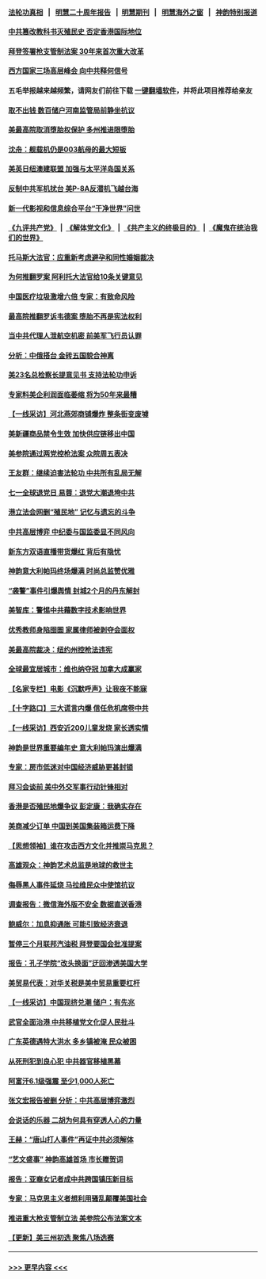 #### [法轮功真相](https://github.com/gfw-breaker/truth/blob/master/README.md?t=0) &nbsp;&nbsp;|&nbsp;&nbsp; [明慧二十周年报告](https://github.com/gfw-breaker/mh-reports/blob/master/README.md?t=0) &nbsp;&nbsp;|&nbsp;&nbsp;[明慧期刊](https://github.com/gfw-breaker/mh-qikan) &nbsp;&nbsp;|&nbsp;&nbsp; [明慧海外之窗](https://github.com/gfw-breaker/mh-news/blob/master/README.md?t=0) &nbsp;&nbsp;|&nbsp;&nbsp; [神韵特别报道](https://github.com/gfw-breaker/mh-news/blob/master/shenyun.md?t=0)
#### [中共篡改教科书灭殖民史 否定香港国际地位](../pages/nf4514/n13767369.md?t=06260150) 
#### [拜登签署枪支管制法案 30年来首次重大改革](../pages/nf4514/n13767358.md?t=06260150) 
#### [西方国家三场高层峰会 向中共释何信号](../pages/nf4514/n13766976.md?t=06260150) 
#### 五毛举报越来越频繁，请网友们前往下载 [一键翻墙软件](https://github.com/gfw-breaker/ssr-accounts)，并将此项目推荐给亲友
#### [取不出钱 数百储户河南监管局前静坐抗议](../pages/nf4514/n13767198.md?t=06260150) 
#### [美最高院取消堕胎权保护 多州推进限堕胎](../pages/nf4514/n13766924.md?t=06260150) 
#### [沈舟：舰载机仍是003航母的最大短板](../pages/nf4514/n13767125.md?t=06260150) 
#### [美英日纽澳建联盟 加强与太平洋岛国关系](../pages/nf4514/n13767100.md?t=06260150) 
#### [反制中共军机扰台 美P-8A反潜机飞越台海](../pages/nf4514/n13766803.md?t=06260150) 
#### [新一代影视和信息综合平台“干净世界”问世](../pages/nf4514/n13766913.md?t=06260150) 
#### [《九评共产党》](https://github.com/begood0513/9ping.md/blob/master/README.md) &nbsp;|&nbsp; [《解体党文化》](../../../../jtdwh.md/blob/master/README.md)  &nbsp;|&nbsp; [《共产主义的终极目的》](../../../../gczydzjmd.md/blob/master/README.md) &nbsp;|&nbsp; [《魔鬼在统治我们的世界》](../../../../mgztzwmdsj.md/blob/master/README.md) 
#### [托马斯大法官：应重新考虑避孕和同性婚姻裁决](../pages/nf4514/n13766688.md?t=06260150) 
#### [为何推翻罗案 阿利托大法官给10条关键意见](../pages/nf4514/n13766954.md?t=06260150) 
#### [中国医疗垃圾激增六倍 专家：有致命风险](../pages/nf4514/n13766916.md?t=06260150) 
#### [最高院推翻罗诉韦德案 堕胎不再是宪法权利](../pages/nf4514/n13766867.md?t=06260150) 
#### [当中共代理人泄航空机密 前美军飞行员认罪](../pages/nf4514/n13766866.md?t=06260150) 
#### [分析：中俄搭台 金砖五国貌合神离](../pages/nf4514/n13766786.md?t=06260150) 
#### [美23名总检察长提意见书 支持法轮功申诉](../pages/nf4514/n13766596.md?t=06260150) 
#### [专家料美企利润面临萎缩 将为50年来最糟](../pages/nf4514/n13766619.md?t=06260150) 
#### [【一线采访】河北燕郊商铺爆炸 整条街变废墟](../pages/nf4514/n13766395.md?t=06260150) 
#### [美新疆商品禁令生效 加快供应链移出中国](../pages/nf4514/n13766308.md?t=06260150) 
#### [美参院通过两党控枪法案 众院周五表决](../pages/nf4514/n13766416.md?t=06260150) 
#### [王友群：继续迫害法轮功 中共所有乱局无解](../pages/nf4514/n13766412.md?t=06260150) 
#### [七一全球退党日 易蓉：退党大潮退垮中共](../pages/nf4514/n13766116.md?t=06260150) 
#### [港立法会网删“殖民地” 记忆与遗忘的斗争](../pages/nf4514/n13766371.md?t=06260150) 
#### [中共高层博弈 中纪委与国监委显不同风向](../pages/nf4514/n13766396.md?t=06260150) 
#### [新东方双语直播带货爆红 背后有隐忧](../pages/nf4514/n13766294.md?t=06260150) 
#### [神韵意大利帕玛终场爆满 时尚总监赞优雅](../pages/nf4514/n13766251.md?t=06260150) 
#### [“袭警”事件引爆舆情 封城2个月的丹东解封](../pages/nf4514/n13766113.md?t=06260150) 
#### [美智库：警惕中共藉数字技术影响世界](../pages/nf4514/n13766183.md?t=06260150) 
#### [优秀教师身陷囹圄 家属律师被剥夺会面权](../pages/nf4514/n13765832.md?t=06260150) 
#### [美最高院裁决：纽约州控枪法违宪](../pages/nf4514/n13766058.md?t=06260150) 
#### [全球最宜居城市：维也纳夺冠 加拿大成赢家](../pages/nf4514/n13765929.md?t=06260150) 
#### [【名家专栏】电影《沉默呼声》让我夜不能寐](../pages/nf4514/n13765897.md?t=06260150) 
#### [【十字路口】三大谎言内爆 信任危机席卷中共](../pages/nf4514/n13765841.md?t=06260150) 
#### [【一线采访】西安近200儿童发烧 家长透实情](../pages/nf4514/n13765561.md?t=06260150) 
#### [神韵是世界重要编年史 意大利帕玛演出爆满](../pages/nf4514/n13765442.md?t=06260150) 
#### [专家：房市低迷对中国经济威胁更甚封锁](../pages/nf4514/n13765712.md?t=06260150) 
#### [拜习会谈前 美中外交军事行动针锋相对](../pages/nf4514/n13765122.md?t=06260150) 
#### [香港是否殖民地爆争议 彭定康：我确实存在](../pages/nf4514/n13765710.md?t=06260150) 
#### [美商减少订单 中国到美国集装箱运费下降](../pages/nf4514/n13765508.md?t=06260150) 
#### [【思想领袖】谁在攻击西方文化并推崇马克思？](../pages/nf4514/n13740086.md?t=06260150) 
#### [高雄观众：神韵艺术总监是地球的救世主](../pages/nf4514/n13765433.md?t=06260150) 
#### [侮辱黑人事件延烧 马拉维民众中使馆抗议](../pages/nf4514/n13765553.md?t=06260150) 
#### [调查报告：微信海外版不安全 数据直送香港](../pages/nf4514/n13765533.md?t=06260150) 
#### [鲍威尔：加息抑通胀 可能引致经济衰退](../pages/nf4514/n13765360.md?t=06260150) 
#### [暂停三个月联邦汽油税 拜登要国会批准提案](../pages/nf4514/n13764416.md?t=06260150) 
#### [报告：孔子学院“改头换面”迂回渗透美国大学](../pages/nf4514/n13765285.md?t=06260150) 
#### [美贸易代表：对华关税是美中贸易重要杠杆](../pages/nf4514/n13765279.md?t=06260150) 
#### [【一线采访】中国现挤兑潮 储户：有先兆](../pages/nf4514/n13764350.md?t=06260150) 
#### [武官全面治港 中共移植党文化促人民批斗](../pages/nf4514/n13765259.md?t=06260150) 
#### [广东英德遇特大洪水 多乡镇被淹 民众被困](../pages/nf4514/n13765015.md?t=06260150) 
#### [从死刑犯到良心犯 中共器官移植黑幕](../pages/nf4514/n13764669.md?t=06260150) 
#### [阿富汗6.1级强震 至少1,000人死亡](../pages/nf4514/n13764950.md?t=06260150) 
#### [张文宏报告被删 分析：中共高层博弈激烈](../pages/nf4514/n13764986.md?t=06260150) 
#### [会说话的乐器 二胡为何具有穿透人心的力量](../pages/nf4514/n13751835.md?t=06260150) 
#### [王赫：“唐山打人事件”再证中共必须解体](../pages/nf4514/n13764774.md?t=06260150) 
#### [“艺文盛事” 神韵高雄首场 市长赠贺词](../pages/nf4514/n13764593.md?t=06260150) 
#### [报告：亚裔女记者成中共跨国镇压新目标](../pages/nf4514/n13764751.md?t=06260150) 
#### [专家：马克思主义者想利用骚乱颠覆美国社会](../pages/nf4514/n13764739.md?t=06260150) 
#### [推进重大枪支管制立法 美参院公布法案文本](../pages/nf4514/n13764690.md?t=06260150) 
#### [【更新】美三州初选 聚焦八场选赛](../pages/nf4514/n13764424.md?t=06260150) 

----
#### [ >>> 更早内容 <<< ](../indexes/nf4514-earlier.md)
